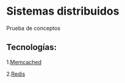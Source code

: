# Sistemas distribuidos
Prueba de conceptos

## Tecnologías:

1.[Memcached](https://github.com/Taekleee/Distribuidos/wiki)

2.[Redis](https://github.com/Taekleee/Distribuidos/wiki)
